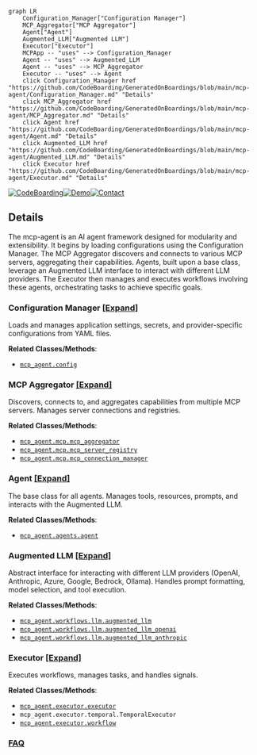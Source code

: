 ```mermaid
graph LR
    Configuration_Manager["Configuration Manager"]
    MCP_Aggregator["MCP Aggregator"]
    Agent["Agent"]
    Augmented_LLM["Augmented LLM"]
    Executor["Executor"]
    MCPApp -- "uses" --> Configuration_Manager
    Agent -- "uses" --> Augmented_LLM
    Agent -- "uses" --> MCP_Aggregator
    Executor -- "uses" --> Agent
    click Configuration_Manager href "https://github.com/CodeBoarding/GeneratedOnBoardings/blob/main/mcp-agent/Configuration_Manager.md" "Details"
    click MCP_Aggregator href "https://github.com/CodeBoarding/GeneratedOnBoardings/blob/main/mcp-agent/MCP_Aggregator.md" "Details"
    click Agent href "https://github.com/CodeBoarding/GeneratedOnBoardings/blob/main/mcp-agent/Agent.md" "Details"
    click Augmented_LLM href "https://github.com/CodeBoarding/GeneratedOnBoardings/blob/main/mcp-agent/Augmented_LLM.md" "Details"
    click Executor href "https://github.com/CodeBoarding/GeneratedOnBoardings/blob/main/mcp-agent/Executor.md" "Details"
```

[![CodeBoarding](https://img.shields.io/badge/Generated%20by-CodeBoarding-9cf?style=flat-square)](https://github.com/CodeBoarding/GeneratedOnBoardings)[![Demo](https://img.shields.io/badge/Try%20our-Demo-blue?style=flat-square)](https://www.codeboarding.org/demo)[![Contact](https://img.shields.io/badge/Contact%20us%20-%20contact@codeboarding.org-lightgrey?style=flat-square)](mailto:contact@codeboarding.org)

## Details

The mcp-agent is an AI agent framework designed for modularity and extensibility. It begins by loading configurations using the Configuration Manager. The MCP Aggregator discovers and connects to various MCP servers, aggregating their capabilities. Agents, built upon a base class, leverage an Augmented LLM interface to interact with different LLM providers. The Executor then manages and executes workflows involving these agents, orchestrating tasks to achieve specific goals.

### Configuration Manager [[Expand]](./Configuration_Manager.md)
Loads and manages application settings, secrets, and provider-specific configurations from YAML files.


**Related Classes/Methods**:

- <a href="https://github.com/lastmile-ai/mcp-agent/blob/main/src/mcp_agent/config.py" target="_blank" rel="noopener noreferrer">`mcp_agent.config`</a>


### MCP Aggregator [[Expand]](./MCP_Aggregator.md)
Discovers, connects to, and aggregates capabilities from multiple MCP servers. Manages server connections and registries.


**Related Classes/Methods**:

- <a href="https://github.com/lastmile-ai/mcp-agent/blob/main/src/mcp_agent/mcp/mcp_aggregator.py" target="_blank" rel="noopener noreferrer">`mcp_agent.mcp.mcp_aggregator`</a>
- <a href="https://github.com/lastmile-ai/mcp-agent/blob/main/src/mcp_agent/mcp/mcp_server_registry.py" target="_blank" rel="noopener noreferrer">`mcp_agent.mcp.mcp_server_registry`</a>
- <a href="https://github.com/lastmile-ai/mcp-agent/blob/main/src/mcp_agent/mcp/mcp_connection_manager.py" target="_blank" rel="noopener noreferrer">`mcp_agent.mcp.mcp_connection_manager`</a>


### Agent [[Expand]](./Agent.md)
The base class for all agents. Manages tools, resources, prompts, and interacts with the Augmented LLM.


**Related Classes/Methods**:

- <a href="https://github.com/lastmile-ai/mcp-agent/blob/main/src/mcp_agent/agents/agent.py" target="_blank" rel="noopener noreferrer">`mcp_agent.agents.agent`</a>


### Augmented LLM [[Expand]](./Augmented_LLM.md)
Abstract interface for interacting with different LLM providers (OpenAI, Anthropic, Azure, Google, Bedrock, Ollama). Handles prompt formatting, model selection, and tool execution.


**Related Classes/Methods**:

- <a href="https://github.com/lastmile-ai/mcp-agent/blob/main/src/mcp_agent/workflows/llm/augmented_llm.py" target="_blank" rel="noopener noreferrer">`mcp_agent.workflows.llm.augmented_llm`</a>
- <a href="https://github.com/lastmile-ai/mcp-agent/blob/main/src/mcp_agent/workflows/llm/augmented_llm_openai.py" target="_blank" rel="noopener noreferrer">`mcp_agent.workflows.llm.augmented_llm_openai`</a>
- <a href="https://github.com/lastmile-ai/mcp-agent/blob/main/src/mcp_agent/workflows/llm/augmented_llm_anthropic.py" target="_blank" rel="noopener noreferrer">`mcp_agent.workflows.llm.augmented_llm_anthropic`</a>


### Executor [[Expand]](./Executor.md)
Executes workflows, manages tasks, and handles signals.


**Related Classes/Methods**:

- <a href="https://github.com/lastmile-ai/mcp-agent/blob/main/src/mcp_agent/executor/executor.py" target="_blank" rel="noopener noreferrer">`mcp_agent.executor.executor`</a>
- `mcp_agent.executor.temporal.TemporalExecutor`
- <a href="https://github.com/lastmile-ai/mcp-agent/blob/main/src/mcp_agent/executor/workflow.py" target="_blank" rel="noopener noreferrer">`mcp_agent.executor.workflow`</a>




### [FAQ](https://github.com/CodeBoarding/GeneratedOnBoardings/tree/main?tab=readme-ov-file#faq)